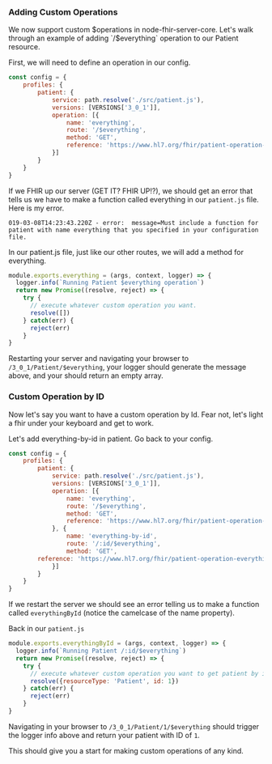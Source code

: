 ### Adding Custom Operations

We now support custom $operations in node-fhir-server-core.  Let's walk through an example of adding `/$everything` operation to our Patient resource.  

First, we will need to define an operation in our config.

```js
const config = {
	profiles: {
		patient: {
			service: path.resolve('./src/patient.js'),
			versions: [VERSIONS['3_0_1']],
			operation: [{
				name: 'everything',
				route: '/$everything',
				method: 'GET',
				reference: 'https://www.hl7.org/fhir/patient-operation-everything.html'
			}]
		}
	}
}
```

If we FHIR up our server (GET IT? FHIR UP!?), we should get an error that tells us we have to make a function called everything in our `patient.js` file. Here is my error.

`019-03-08T14:23:43.220Z - error:  message=Must include a function for patient with name everything that you specified in your configuration file.`

In our patient.js file, just like our other routes, we will add a method for everything.

```js
module.exports.everything = (args, context, logger) => {
  logger.info(`Running Patient $everything operation`)
  return new Promise((resolve, reject) => {
    try { 
      // execute whatever custom operation you want.
      resolve([])
    } catch(err) {
      reject(err)
    }
}
```

Restarting your server and navigating your browser to `/3_0_1/Patient/$everything`, your logger should generate the message above, and your should return an empty array.

### Custom Operation by ID

Now let's say you want to have a custom operation by Id.  Fear not, let's light a fhir under your keyboard and get to work.

Let's add everything-by-id in patient. Go back to your config.

```js
const config = {
	profiles: {
		patient: {
			service: path.resolve('./src/patient.js'),
			versions: [VERSIONS['3_0_1']],
			operation: [{
				name: 'everything',
				route: '/$everything',
				method: 'GET',
				reference: 'https://www.hl7.org/fhir/patient-operation-everything.html'
			}, {
				name: 'everything-by-id',
				route: '/:id/$everything',
				method: 'GET',
        reference: 'https://www.hl7.org/fhir/patient-operation-everything.html'
			}]
		}
	}
}
```

If we restart the server we should see an error telling us to make a function called `everythingById` (notice the camelcase of the name property).

Back in our `patient.js`

```js
module.exports.everythingById = (args, context, logger) => {
  logger.info(`Running Patient /:id/$everything`)
  return new Promise((resolve, reject) => {
    try { 
      // execute whatever custom operation you want to get patient by id.
      resolve({resourceType: 'Patient', id: 1})
    } catch(err) {
      reject(err)
    }
}
```

Navigating in your browser to `/3_0_1/Patient/1/$everything` should trigger the logger info above and return your patient with ID of `1`.

This should give you a start for making custom operations of any kind.  
